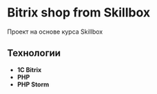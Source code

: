 # Bitrix shop from Skillbox

Проект на основе курса Skillbox

## Технологии

- **1C Bitrix**
- **PHP**
- **PHP Storm**